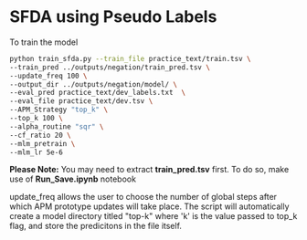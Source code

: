 # SFDA using Pseudo Labels
To train the model 
```bash
python train_sfda.py --train_file practice_text/train.tsv \
--train_pred ../outputs/negation/train_pred.tsv \
--update_freq 100 \
--output_dir ../outputs/negation/model/ \
--eval_pred practice_text/dev_labels.txt  \
--eval_file practice_text/dev.tsv \
--APM_Strategy "top_k" \
--top_k 100 \
--alpha_routine "sqr" \
--cf_ratio 20 \
--mlm_pretrain \
--mlm_lr 5e-6 
```
**Please Note:** You may need to extract **train_pred.tsv** first. To do so, make use of **Run_Save.ipynb** notebook

update_freq allows the user to choose the number of global steps after which APM prototype updates will take place. The script will automatically create a model directory titled "top-k" where 'k' is the value passed to top_k flag, and store the predicitons in the file itself.
